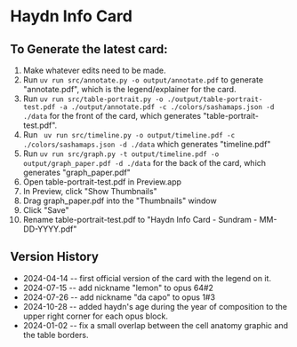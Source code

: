 # Haydn Info Card

## To Generate the latest card:

1. Make whatever edits need to be made.
2. Run `uv run src/annotate.py -o output/annotate.pdf` to generate "annotate.pdf", which is the legend/explainer for the card.
3. Run `uv run src/table-portrait.py -o ./output/table-portrait-test.pdf -a ./output/annotate.pdf -c ./colors/sashamaps.json -d ./data` for the front of the card, which generates "table-portrait-test.pdf". 
4. Run ` uv run src/timeline.py -o output/timeline.pdf -c ./colors/sashamaps.json -d ./data` which generates "timeline.pdf"
5. Run `uv run src/graph.py -t output/timeline.pdf -o output/graph_paper.pdf -d ./data` for the back of the card, which generates "graph_paper.pdf"
6. Open table-portrait-test.pdf in Preview.app
7. In Preview, click "Show Thumbnails" 
8. Drag graph_paper.pdf into the "Thumbnails" window
9. Click "Save"
10. Rename table-portrait-test.pdf to "Haydn Info Card - Sundram - MM-DD-YYYY.pdf"


## Version History
* 2024-04-14 -- first official version of the card with the legend on it.
* 2024-07-15 -- add nickname "lemon" to opus 64#2
* 2024-07-26 -- add nickname "da capo" to opus 1#3
* 2024-10-28 -- added haydn's age during the year of composition to the upper right corner for each opus block.
* 2024-01-02 -- fix a small overlap between the cell anatomy graphic and the table borders.
